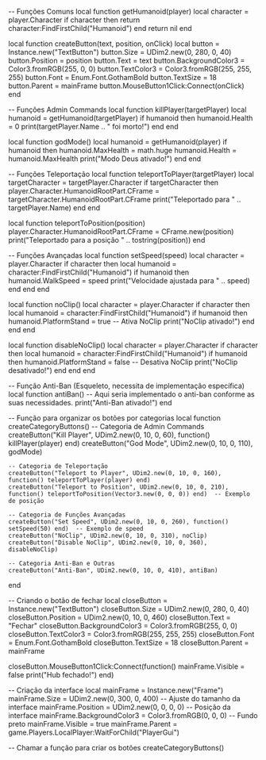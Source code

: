-- Funções Comuns
local function getHumanoid(player)
    local character = player.Character
    if character then
        return character:FindFirstChild("Humanoid")
    end
    return nil
end

local function createButton(text, position, onClick)
    local button = Instance.new("TextButton")
    button.Size = UDim2.new(0, 280, 0, 40)
    button.Position = position
    button.Text = text
    button.BackgroundColor3 = Color3.fromRGB(255, 0, 0)
    button.TextColor3 = Color3.fromRGB(255, 255, 255)
    button.Font = Enum.Font.GothamBold
    button.TextSize = 18
    button.Parent = mainFrame
    button.MouseButton1Click:Connect(onClick)
end

-- Funções Admin Commands
local function killPlayer(targetPlayer)
    local humanoid = getHumanoid(targetPlayer)
    if humanoid then
        humanoid.Health = 0
        print(targetPlayer.Name .. " foi morto!")
    end
end

local function godMode()
    local humanoid = getHumanoid(player)
    if humanoid then
        humanoid.MaxHealth = math.huge
        humanoid.Health = humanoid.MaxHealth
        print("Modo Deus ativado!")
    end
end

-- Funções Teleportação
local function teleportToPlayer(targetPlayer)
    local targetCharacter = targetPlayer.Character
    if targetCharacter then
        player.Character.HumanoidRootPart.CFrame = targetCharacter.HumanoidRootPart.CFrame
        print("Teleportado para " .. targetPlayer.Name)
    end
end

local function teleportToPosition(position)
    player.Character.HumanoidRootPart.CFrame = CFrame.new(position)
    print("Teleportado para a posição " .. tostring(position))
end

-- Funções Avançadas
local function setSpeed(speed)
    local character = player.Character
    if character then
        local humanoid = character:FindFirstChild("Humanoid")
        if humanoid then
            humanoid.WalkSpeed = speed
            print("Velocidade ajustada para " .. speed)
        end
    end
end

local function noClip()
    local character = player.Character
    if character then
        local humanoid = character:FindFirstChild("Humanoid")
        if humanoid then
            humanoid.PlatformStand = true  -- Ativa NoClip
            print("NoClip ativado!")
        end
    end
end

local function disableNoClip()
    local character = player.Character
    if character then
        local humanoid = character:FindFirstChild("Humanoid")
        if humanoid then
            humanoid.PlatformStand = false  -- Desativa NoClip
            print("NoClip desativado!")
        end
    end
end

-- Função Anti-Ban (Esqueleto, necessita de implementação específica)
local function antiBan()
    -- Aqui seria implementado o anti-ban conforme as suas necessidades.
    print("Anti-Ban ativado!")
end

-- Função para organizar os botões por categorias
local function createCategoryButtons()
    -- Categoria de Admin Commands
    createButton("Kill Player", UDim2.new(0, 10, 0, 60), function() killPlayer(player) end)
    createButton("God Mode", UDim2.new(0, 10, 0, 110), godMode)
    
    -- Categoria de Teleportação
    createButton("Teleport to Player", UDim2.new(0, 10, 0, 160), function() teleportToPlayer(player) end)
    createButton("Teleport to Position", UDim2.new(0, 10, 0, 210), function() teleportToPosition(Vector3.new(0, 0, 0)) end)  -- Exemplo de posição

    -- Categoria de Funções Avançadas
    createButton("Set Speed", UDim2.new(0, 10, 0, 260), function() setSpeed(50) end)  -- Exemplo de speed
    createButton("NoClip", UDim2.new(0, 10, 0, 310), noClip)
    createButton("Disable NoClip", UDim2.new(0, 10, 0, 360), disableNoClip)

    -- Categoria Anti-Ban e Outras
    createButton("Anti-Ban", UDim2.new(0, 10, 0, 410), antiBan)
end

-- Criando o botão de fechar
local closeButton = Instance.new("TextButton")
closeButton.Size = UDim2.new(0, 280, 0, 40)
closeButton.Position = UDim2.new(0, 10, 0, 460)
closeButton.Text = "Fechar"
closeButton.BackgroundColor3 = Color3.fromRGB(255, 0, 0)
closeButton.TextColor3 = Color3.fromRGB(255, 255, 255)
closeButton.Font = Enum.Font.GothamBold
closeButton.TextSize = 18
closeButton.Parent = mainFrame

closeButton.MouseButton1Click:Connect(function()
    mainFrame.Visible = false
    print("Hub fechado!")
end)

-- Criação da interface
local mainFrame = Instance.new("Frame")
mainFrame.Size = UDim2.new(0, 300, 0, 400)  -- Ajuste do tamanho da interface
mainFrame.Position = UDim2.new(0, 0, 0, 0)  -- Posição da interface
mainFrame.BackgroundColor3 = Color3.fromRGB(0, 0, 0)  -- Fundo preto
mainFrame.Visible = true
mainFrame.Parent = game.Players.LocalPlayer:WaitForChild("PlayerGui")

-- Chamar a função para criar os botões
createCategoryButtons()

